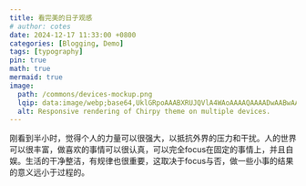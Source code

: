 ```yaml
---
title: 看完美的日子观感
# author: cotes
date: 2024-12-17 11:33:00 +0800
categories: [Blogging, Demo]
tags: [typography]
pin: true
math: true
mermaid: true
image:
  path: /commons/devices-mockup.png
  lqip: data:image/webp;base64,UklGRpoAAABXRUJQVlA4WAoAAAAQAAAADwAABwAAQUxQSDIAAAARL0AmbZurmr57yyIiqE8oiG0bejIYEQTgqiDA9vqnsUSI6H+oAERp2HZ65qP/VIAWAFZQOCBCAAAA8AEAnQEqEAAIAAVAfCWkAALp8sF8rgRgAP7o9FDvMCkMde9PK7euH5M1m6VWoDXf2FkP3BqV0ZYbO6NA/VFIAAAA
  alt: Responsive rendering of Chirpy theme on multiple devices.
---
```

刚看到半小时，觉得个人的力量可以很强大，以抵抗外界的压力和干扰。人的世界可以很丰富，做喜欢的事情可以很认真，可以完全focus在固定的事情上，并且自娱。生活的干净整洁，有规律也很重要，这取决于focus与否，做一些小事的结果的意义远小于过程的。
